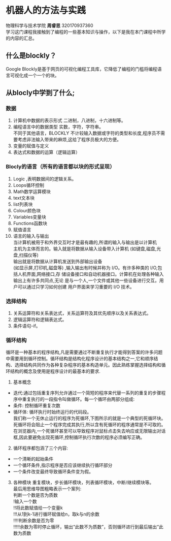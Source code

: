# 机器人的方法与实践
物理科学与技术学院 **周睿思** 320170937360  
学习这门课程我接触到了编程的一些基本知识与操作，以下是我在本门课程中所学的内容的汇总。  
## 什么是blockly？  
Google Blockly是基于网页的可视化编程工具库，它降低了编程的门槛将编程语言可视化成一个一个的块。  
## 从blocly中学到了什么;  
### 数据  
1. 计算机中数据的表示形式
二进制，八进制，十六进制等。  
2. 编程语言中的数据类型
实数，字符，字符串。  
不同于其他语言，BLOCKLY 不计较输入数据或字符的类型和长度,程序员不需要考虑非法输入带来的麻烦,这给了程序员极大的方便。  
3. 变量的赋值与定义  
4. 表达式和数据的运算（逻辑运算）  
### Blocly的语言（所有的语言都以块的形式呈现）  
1. Logic ,表明数据间的逻辑关系。  
2. Loops循环控制  
3. Math数学运算模块  
4. text文本块  
5. list列表块  
6. Colour颜色块  
7. Variables变量块  
8. Functions函数块  
9. 赋值语言  
10. 语言的输入与输出  
当计算机被用于和外界交互时才是最有趣的,所谓的输入与输出是以计算机  
主机为主体而言的。输入就是将数据从输入设备带入计算机 (如键盘,磁盘,光盘,扫描仪等)  
输出就是将数据从计算机发送到外部输出设备  
(如显示屏,打印机,磁盘等)
,输入输出有时候并称为 I/O。有许多种类的 I/O,包括人机界面,网络接口,存
储设备接口和自动机器接口。计算机在处理各种输入输出上有许多共同点,无论
是与一个人,一个文件或其他一些设备进行交互。用户可以通过只学习如何创建
用户界面来学习重要的 I/O 技术。
### 选择结构
1. 关系运算符和关系表达式，关系运算符及其优先顺序以及关系表达式。
2. 逻辑运算符和逻辑表达式。
3. 条件语句-if。
### 循环结构
  循环是一种基本的程序结构,凡是需要通过不断重复执行才能得到答案的许多问题中需要用到循环控制。循环结构是结构化程序设计的基本结构之一,它和顺序结构、选择结构共同作为各种复杂程序的基本构造单元。因此熟练掌握选择结构和循环结构的概念及使用是程序设计的最基本的要求.  
1. 基本概念  
* 迭代:通过包括重复序列允许通过一个简短的程序来代替一系列的重复的步骤程序中重复执行的一段指令叫做循环。每一个循环由两部分组成:
* 条件: 控制循环重复次数  
* 循环体: 循环执行时始终运行的代码段。  
  我们称一个无休止运行的程序为死循环,下图所示的就是一个典型的死循环块。死循环将会阻止一个程序完成其执行,所以含有死循环的程序通常是不可取的。 在浏览器内,一个死循环甚至可以导致程序对鼠标点击失去响应或无限输出对话框,因此要避免出现死循环,控制循环执行次数的程序必须编写正确。  
2. 循环程序都包涵了三个内容:  
* 一个清晰的起始条件  
* 一个循环条件,指示程序是否应该继续执行循环部分  
* 一个条件改变最终导致循环条件变为假。  
3. 各种模块
重复模块，步长循环模块，列表循环模块，中断/继续模块等。  
最后用思维导图粗略表示一个案列:  
判断一个数是否为质数  
!输入一个数   
!!将此数赋值给一个变量k  
!!!从1到k-1进行循环赋值给n，取k与n的余数  
!!!!判断余数是否为零  
!!!!!余数为零时停止循环，输出“此数不为质数”，否则循环进行到最后输出“此数为质数  
